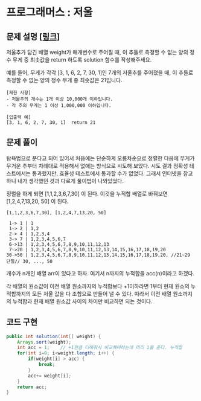 # 프로그래머스 : 저울

## 문제 설명 [[링크]](https://programmers.co.kr/learn/courses/30/lessons/42886)

저울추가 담긴 배열 weight가 매개변수로 주어질 때, 이 추들로 측정할 수 없는 양의 정수 무게 중 최솟값을 return 하도록 solution 함수를 작성해주세요.

예를 들어, 무게가 각각 [3, 1, 6, 2, 7, 30, 1]인 7개의 저울추를 주어졌을 때, 이 추들로 측정할 수 없는 양의 정수 무게 중 최솟값은 21입니다.

```
[제한 사항]
- 저울추의 개수는 1개 이상 10,000개 이하입니다.
- 각 추의 무게는 1 이상 1,000,000 이하입니다.

[입출력 예]
[3, 1, 6, 2, 7, 30, 1]	return 21
```



## 문제 풀이 

탐욕법으로 푼다고 되어 있어서 처음에는 단순하게 오름차순으로 정렬한 다음에 무게가 무거운 추부터 차례대로 적용해서 없애는 방식으로 시도해 보았다. 시도 결과 정확성 테스트에서는 통과했지만, 효율성 테스트에서 통과할 수가 없었다. 그래서 인터넷을 참고하니 내가 생각했던 것과 다르게 풀이법이 나와있었다.



정렬을 하게 되면 [1,1,2,3,6,7,30] 이 된다.  이것을 누적합 배열로 바꿔보면 [1,2,4,7,13,20, 50] 이 된다.

```
[1,1,2,3,6,7,30], [1,2,4,7,13,20, 50] 

 1-> 1 | 1
 1-> 2 | 1,2
 2-> 4 | 1,2,3,4
 3-> 7 | 1,2,3,4,5,6,7
 6->13 | 1,2,3,4,5,6,7,8,9,10,11,12,13
 7->20 | 1,2,3,4,5,6,7,8,9,10,11,12,13,14,15,16,17,18,19,20
30->50 | 1,2,3,4,5,6,7,8,9,10,11,12,13,14,15,16,17,18,19,20, //21~29 단절// 30, ..., 50
```

개수가 n개인 배열 arr이 있다고 하자. 여기서 n까지의 누적합을 acc(n)이라고 하겠다.

각 배열의 원소값이 이전 배열 원소까지의 누적합보다 +1이하라면 1부터 현재 원소의 누적합까지의 모든 저울 값을 다 조합으로 만들어 낼 수 있다. 따라서 이전 배열 원소까지의 누적합과 현재 배열 원소값 사이의 차이만 비교하면 되는 것이다.



## 코드 구현

```java
public int solution(int[] weight) {
    Arrays.sort(weight);
    int acc = 1;	// +1만큼 더해줘서 비교해야하는데 미리 1을 준다. 누적합
    for(int i=0; i<weight.length; i++) {
        if(weight[i] > acc) {
            break;
        }
        acc+= weight[i];
    }
    return acc;
}
```
